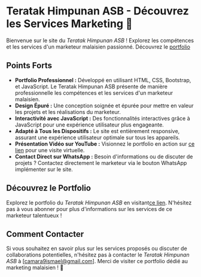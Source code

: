 # Teratak Himpunan ASB - Découvrez les Services Marketing 🚀

Bienvenue sur le site du *Teratak Himpunan ASB* ! Explorez les compétences et les services d'un marketeur malaisien passionné. Découvrez le [portfolio]([https://www.example.com](https://lecoderon.github.io/Teratak-Himpunan-asb-financing/))
## Points Forts


- **Portfolio Professionnel :** Développé en utilisant HTML, CSS, Bootstrap, et JavaScript. Le Teratak Himpunan ASB présente de manière professionnelle les compétences et les services d'un marketeur malaisien.
- **Design Épuré :** Une conception soignée et épurée pour mettre en valeur les projets et les réalisations du marketeur.
- **Interactivité avec JavaScript :** Des fonctionnalités interactives grâce à JavaScript pour une expérience utilisateur plus engageante.
- **Adapté à Tous les Dispositifs :** Le site est entièrement responsive, assurant une expérience utilisateur optimale sur tous les appareils.
- **Présentation Vidéo sur YouTube :** Visionnez le portfolio en action sur [ce lien]([lien_youtube](https://lecoderon.github.io/Teratak-Himpunan-asb-financing/)) pour une visite virtuelle.
- **Contact Direct sur WhatsApp :** Besoin d'informations ou de discuter de projets ? Contactez directement le marketeur via le bouton WhatsApp implémenter sur le site.


## Découvrez le Portfolio

Explorez le portfolio du *Teratak Himpunan ASB* en visitant[ce lien]([lien_youtube](https://lecoderon.github.io/Teratak-Himpunan-asb-financing/)). N'hésitez pas à vous abonner pour plus d'informations sur les services de ce marketeur talentueux !

## Comment Contacter

Si vous souhaitez en savoir plus sur les services proposés ou discuter de collaborations potentielles, n'hésitez pas à contacter le *Teratak Himpunan ASB* à [camara9ismael@gmail.com]. Merci de visiter ce portfolio dédié au marketing malaisien ! 🌟

